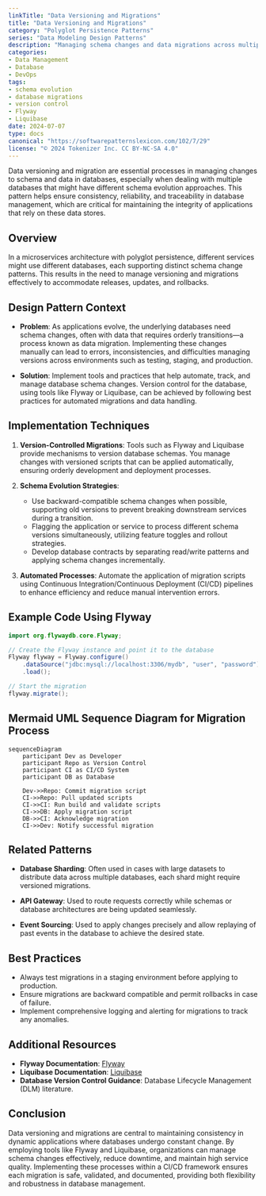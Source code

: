 ```yaml
---
linkTitle: "Data Versioning and Migrations"
title: "Data Versioning and Migrations"
category: "Polyglot Persistence Patterns"
series: "Data Modeling Design Patterns"
description: "Managing schema changes and data migrations across multiple databases with possibly different schema evolution strategies."
categories:
- Data Management
- Database
- DevOps
tags:
- schema evolution
- database migrations
- version control
- Flyway
- Liquibase
date: 2024-07-07
type: docs
canonical: "https://softwarepatternslexicon.com/102/7/29"
license: "© 2024 Tokenizer Inc. CC BY-NC-SA 4.0"
---
```



Data versioning and migration are essential processes in managing changes to schema and data in databases, especially when dealing with multiple databases that might have different schema evolution approaches. This pattern helps ensure consistency, reliability, and traceability in database management, which are critical for maintaining the integrity of applications that rely on these data stores.

## **Overview**

In a microservices architecture with polyglot persistence, different services might use different databases, each supporting distinct schema change patterns. This results in the need to manage versioning and migrations effectively to accommodate releases, updates, and rollbacks.

## **Design Pattern Context**

- **Problem**: As applications evolve, the underlying databases need schema changes, often with data that requires orderly transitions—a process known as data migration. Implementing these changes manually can lead to errors, inconsistencies, and difficulties managing versions across environments such as testing, staging, and production.
  
- **Solution**: Implement tools and practices that help automate, track, and manage database schema changes. Version control for the database, using tools like Flyway or Liquibase, can be achieved by following best practices for automated migrations and data handling.

## **Implementation Techniques**

1. **Version-Controlled Migrations**: Tools such as Flyway and Liquibase provide mechanisms to version database schemas. You manage changes with versioned scripts that can be applied automatically, ensuring orderly development and deployment processes.

2. **Schema Evolution Strategies**:
   - Use backward-compatible schema changes when possible, supporting old versions to prevent breaking downstream services during a transition.
   - Flagging the application or service to process different schema versions simultaneously, utilizing feature toggles and rollout strategies.
   - Develop database contracts by separating read/write patterns and applying schema changes incrementally.

3. **Automated Processes**: Automate the application of migration scripts using Continuous Integration/Continuous Deployment (CI/CD) pipelines to enhance efficiency and reduce manual intervention errors.

## **Example Code Using Flyway**

```java
import org.flywaydb.core.Flyway;

// Create the Flyway instance and point it to the database
Flyway flyway = Flyway.configure()
    .dataSource("jdbc:mysql://localhost:3306/mydb", "user", "password")
    .load();

// Start the migration
flyway.migrate();
```

## **Mermaid UML Sequence Diagram for Migration Process**

```mermaid
sequenceDiagram
    participant Dev as Developer
    participant Repo as Version Control
    participant CI as CI/CD System
    participant DB as Database

    Dev->>Repo: Commit migration script
    CI->>Repo: Pull updated scripts
    CI->>CI: Run build and validate scripts
    CI->>DB: Apply migration script
    DB->>CI: Acknowledge migration
    CI->>Dev: Notify successful migration
```

## **Related Patterns**

- **Database Sharding**: Often used in cases with large datasets to distribute data across multiple databases, each shard might require versioned migrations.
  
- **API Gateway**: Used to route requests correctly while schemas or database architectures are being updated seamlessly.

- **Event Sourcing**: Used to apply changes precisely and allow replaying of past events in the database to achieve the desired state.

## **Best Practices**

- Always test migrations in a staging environment before applying to production.
- Ensure migrations are backward compatible and permit rollbacks in case of failure.
- Implement comprehensive logging and alerting for migrations to track any anomalies.

## **Additional Resources**

- **Flyway Documentation**: [Flyway](https://flywaydb.org/documentation/)
- **Liquibase Documentation**: [Liquibase](https://www.liquibase.org/documentation/)
- **Database Version Control Guidance**: Database Lifecycle Management (DLM) literature.

## **Conclusion**

Data versioning and migrations are central to maintaining consistency in dynamic applications where databases undergo constant change. By employing tools like Flyway and Liquibase, organizations can manage schema changes effectively, reduce downtime, and maintain high service quality. Implementing these processes within a CI/CD framework ensures each migration is safe, validated, and documented, providing both flexibility and robustness in database management.


